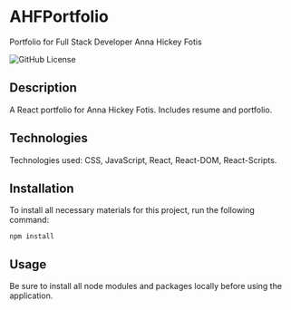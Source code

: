 # AHFPortfolio
Portfolio for Full Stack Developer Anna Hickey Fotis

![GitHub License](https://img.shields.io/badge/License-MIT-blue.svg)

## Description

A React portfolio for Anna Hickey Fotis. Includes resume and portfolio. 

## Technologies
Technologies used: CSS, JavaScript, React, React-DOM, React-Scripts.

## Installation

To install all necessary materials for this project, run the following command:

```
npm install
```

## Usage

Be sure to install all node modules and packages locally before using the application.

